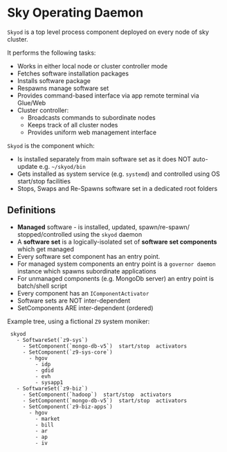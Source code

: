 ﻿# Sky Operating Daemon

`Skyod` is a top level process component deployed on every node of sky cluster.

It performs the following tasks:
- Works in either local node or cluster controller mode
- Fetches software installation packages
- Installs software package
- Respawns manage software set
- Provides command-based interface via app remote terminal via Glue/Web
- Cluster controller:
  - Broadcasts commands to subordinate nodes
  - Keeps track of all cluster nodes
  - Provides uniform web management interface

 `Skyod` is the component which:
 - Is installed separately from main software set as it does NOT auto-update e.g. `~/skyod/bin`
 - Gets installed as system service (e.g. `systemd`) and controlled using OS start/stop facilities
 - Stops, Swaps and Re-Spawns software set in a dedicated root folders

## Definitions
* **Managed** software - is installed, updated, spawn/re-spawn/ stopped/controlled using the `skyod` daemon
* A **software set** is a logically-isolated set of **software set components** which get managed
* Every software set component has an entry point. 
* For managed system components an entry point is a `governor daemon` instance which spawns subordinate applications
* For unmanaged components (e.g. MongoDb server) an entry point is batch/shell script
* Every component has an `IComponentActivator`
* Software sets are NOT inter-dependent
* SetComponents ARE inter-dependent (ordered)

Example tree, using a fictional `Z9` system moniker:
```
 skyod
   - SoftwareSet(`z9-sys`)
     - SetComponent(`mongo-db-v5`)  start/stop  activators
     - SetComponent(`z9-sys-core`)
       - hgov
         - idp
         - gdid
         - evh
         - sysapp1
   - SoftwareSet(`z9-biz`)
     - SetComponent(`hadoop`)  start/stop  activators
     - SetComponent(`mongo-db-v5`)  start/stop  activators
     - SetComponent(`z9-biz-apps`)
       - hgov
         - market
         - bill
         - ar
         - ap
         - iv
```


